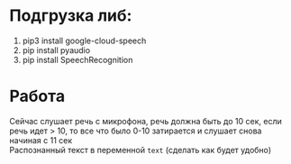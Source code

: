 # Подгрузка либ:
1. pip3 install google-cloud-speech
2. pip install pyaudio
3. pip install SpeechRecognition
# Работа
Сейчас слушает речь с микрофона, речь должна быть до 10 сек, если речь идет > 10, то все что было 0-10 затирается и слушает снова начиная с 11 сек  
Распознанный текст в переменной `text` (сделать как будет удобно)  
